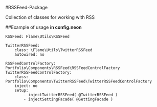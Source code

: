 #RSSFeed-Package

Collection of classes for working with RSS

##Example of usage
**in config.neon**

	RSSFeed: Flame\Utils\RSSFeed

	TwitterRSSFeed:
		class: \Flame\Utils\TwitterRSSFeed
		autowired: no

	RSSFeedControlFactory: Portfolio\Components\RSSFeed\RSSFeedControlFactory
	TwitterRSSFeedControlFactory:
		class: Portfolio\Components\TwitterRSSFeed\TwitterRSSFeedControlFactory
		inject: no
		setup:
			- injectTwitterRSSFeed( @TwitterRSSFeed )
			- injectSettingFacade( @SettingFacade )